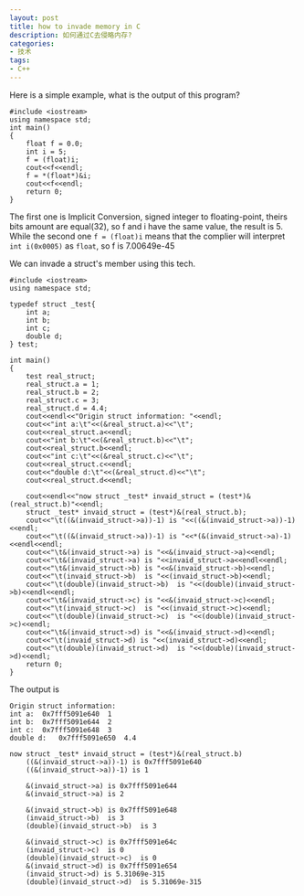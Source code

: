 ```yaml
---
layout: post
title: how to invade memory in C 
description: 如何通过C去侵略内存?
categories:
- 技术
tags:
- C++
---
```


Here is a simple example, what is the output of this program?

```
#include <iostream>
using namespace std;
int main()
{
    float f = 0.0;
    int i = 5;
    f = (float)i;
    cout<<f<<endl;
    f = *(float*)&i;
    cout<<f<<endl;
    return 0;
}
```

The first one is Implicit Conversion, signed integer to floating-point, theirs bits amount are equal(32), so f and i
have the same value, the result is 5.
While the second one ``` f = (float)i ``` means that the complier will interpret ```int i(0x0005)``` as ```float```, so f is 7.00649e-45

We can invade a struct's member using this tech.

```
#include <iostream>
using namespace std;

typedef struct _test{
    int a;
    int b;
    int c;
    double d;
} test;

int main()
{
    test real_struct;
    real_struct.a = 1;
    real_struct.b = 2;
    real_struct.c = 3;
    real_struct.d = 4.4;
    cout<<endl<<"Origin struct information: "<<endl;
    cout<<"int a:\t"<<(&real_struct.a)<<"\t";
    cout<<real_struct.a<<endl;
    cout<<"int b:\t"<<(&real_struct.b)<<"\t";
    cout<<real_struct.b<<endl;
    cout<<"int c:\t"<<(&real_struct.c)<<"\t";
    cout<<real_struct.c<<endl;
    cout<<"double d:\t"<<(&real_struct.d)<<"\t";
    cout<<real_struct.d<<endl;

    cout<<endl<<"now struct _test* invaid_struct = (test*)&(real_struct.b)"<<endl;
    struct _test* invaid_struct = (test*)&(real_struct.b);
    cout<<"\t((&(invaid_struct->a))-1) is "<<((&(invaid_struct->a))-1)<<endl;
    cout<<"\t((&(invaid_struct->a))-1) is "<<*(&(invaid_struct->a)-1)<<endl<<endl;
    cout<<"\t&(invaid_struct->a) is "<<&(invaid_struct->a)<<endl;
    cout<<"\t&(invaid_struct->a) is "<<invaid_struct->a<<endl<<endl;
    cout<<"\t&(invaid_struct->b) is "<<&(invaid_struct->b)<<endl;
    cout<<"\t(invaid_struct->b)  is "<<(invaid_struct->b)<<endl;
    cout<<"\t(double)(invaid_struct->b)  is "<<(double)(invaid_struct->b)<<endl<<endl;
    cout<<"\t&(invaid_struct->c) is "<<&(invaid_struct->c)<<endl;
    cout<<"\t(invaid_struct->c)  is "<<(invaid_struct->c)<<endl;
    cout<<"\t(double)(invaid_struct->c)  is "<<(double)(invaid_struct->c)<<endl;
    cout<<"\t&(invaid_struct->d) is "<<&(invaid_struct->d)<<endl;
    cout<<"\t(invaid_struct->d) is "<<(invaid_struct->d)<<endl;
    cout<<"\t(double)(invaid_struct->d)  is "<<(double)(invaid_struct->d)<<endl;
    return 0;
}
```

The output is 

```
Origin struct information:
int a:	0x7fff5091e640	1
int b:	0x7fff5091e644	2
int c:	0x7fff5091e648	3
double d:	0x7fff5091e650	4.4

now struct _test* invaid_struct = (test*)&(real_struct.b)
	((&(invaid_struct->a))-1) is 0x7fff5091e640
	((&(invaid_struct->a))-1) is 1

	&(invaid_struct->a) is 0x7fff5091e644
	&(invaid_struct->a) is 2

	&(invaid_struct->b) is 0x7fff5091e648
	(invaid_struct->b)  is 3
	(double)(invaid_struct->b)  is 3

	&(invaid_struct->c) is 0x7fff5091e64c
	(invaid_struct->c)  is 0
	(double)(invaid_struct->c)  is 0
	&(invaid_struct->d) is 0x7fff5091e654
	(invaid_struct->d) is 5.31069e-315
	(double)(invaid_struct->d)  is 5.31069e-315
```
